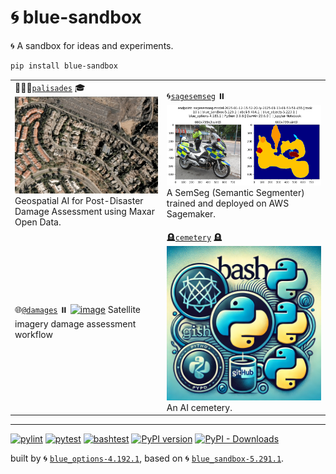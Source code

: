 # 🌀 blue-sandbox

🌀 A sandbox for ideas and experiments.

```bash
pip install blue-sandbox
```

|   |   |
| --- | --- |
| 🧑🏽‍🚒[`palisades`](https://github.com/kamangir/palisades) 🎓 [![image](https://github.com/kamangir/assets/blob/main/palisades/predict-datacube-maxar_open_data-WildFires-LosAngeles-Jan-2025-11-031311102213-103001010B9A1B00-2025-01-20-x54yb0/640.gif?raw=true)](https://github.com/kamangir/palisades) Geospatial AI for Post-Disaster Damage Assessment using Maxar Open Data. | 🌀[`sagesemseg`](https://github.com/kamangir/blue-sandbox/blob/main/blue_sandbox/sagesemseg/README.md) ⏸️ [![image](https://github.com/kamangir/assets/blob/main/blue-sandbox/sagesemseg-predict.png?raw=true)](https://github.com/kamangir/blue-sandbox/blob/main/blue_sandbox/sagesemseg/README.md) A SemSeg (Semantic Segmenter) trained and deployed on AWS Sagemaker. |
| 🌐[``@damages``](https://github.com/kamangir/blue-sandbox/blob/main/blue_sandbox/microsoft_building_damage_assessment/README.md) ⏸️ [![image](https://github.com/kamangir/assets/raw/main/blue-sandbox/Maui-Hawaii-fires-Aug-23-ingest-2025-01-10-qqJqhm.png?raw=true)](https://github.com/kamangir/blue-sandbox/blob/main/blue_sandbox/microsoft_building_damage_assessment/README.md) Satellite imagery damage assessment workflow | 🪦[`cemetery`](https://github.com/kamangir/blue-sandbox/blob/main/blue_sandbox/cemetery/README.md) 🪦 [![image](https://github.com/kamangir/assets/raw/main/blue-plugin/marquee.png?raw=true)](https://github.com/kamangir/blue-sandbox/blob/main/blue_sandbox/cemetery/README.md) An AI cemetery. |

---


[![pylint](https://github.com/kamangir/blue-sandbox/actions/workflows/pylint.yml/badge.svg)](https://github.com/kamangir/blue-sandbox/actions/workflows/pylint.yml) [![pytest](https://github.com/kamangir/blue-sandbox/actions/workflows/pytest.yml/badge.svg)](https://github.com/kamangir/blue-sandbox/actions/workflows/pytest.yml) [![bashtest](https://github.com/kamangir/blue-sandbox/actions/workflows/bashtest.yml/badge.svg)](https://github.com/kamangir/blue-sandbox/actions/workflows/bashtest.yml) [![PyPI version](https://img.shields.io/pypi/v/blue-sandbox.svg)](https://pypi.org/project/blue-sandbox/) [![PyPI - Downloads](https://img.shields.io/pypi/dd/blue-sandbox)](https://pypistats.org/packages/blue-sandbox)

built by 🌀 [`blue_options-4.192.1`](https://github.com/kamangir/awesome-bash-cli), based on 🌀 [`blue_sandbox-5.291.1`](https://github.com/kamangir/blue-sandbox).
